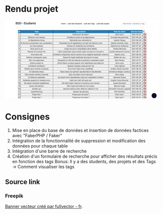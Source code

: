 # Rendu projet 
![Aperçu du projet](/apercu.png "Aperçu")


# Consignes
1. Mise en place du base de données et insertion de données factices avec "FakerPHP / Faker"
2. Intégration de la fonctionnalité de suppression et modification des données pour chaque table
3. Intégration d'une barre de recherche 
4. Création d'un formulaire de recherche pour afficher des résultats précis en fonction des tags
Bonus: Il y a des students, des projets et des Tags -> Comment visualiser les tags
## Source link
### Freepik
[Banner vecteur créé par fullvector - fr](https://fr.freepik.com/vecteurs/banner).
